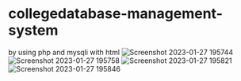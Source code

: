 # collegedatabase-management-system
by using php and mysqli with html 
![Screenshot 2023-01-27 195744](https://user-images.githubusercontent.com/96574240/215111013-6a92273e-e506-476d-9e3a-533f703db5a2.png)
![Screenshot 2023-01-27 195758](https://user-images.githubusercontent.com/96574240/215111048-84b27068-b91b-4189-a607-e57e3c80ad3b.png)
![Screenshot 2023-01-27 195821](https://user-images.githubusercontent.com/96574240/215111076-c86496b6-3ea7-433d-85e6-7c2bd971e6d5.png)
![Screenshot 2023-01-27 195846](https://user-images.githubusercontent.com/96574240/215111084-80f9a90b-28c5-4e0f-bf34-d51410280598.png)

